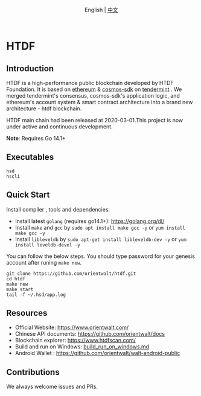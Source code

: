 <p align="center">
  <br> English | <a href="docs/chinese/README.md">中文</a>
</p>


<p align="center">
  <a href="http://godoc.org/github.com/orientwalt/htdf"><img src="https://godoc.org/github.com/orientwalt/htdf?status.svg" alt=""></a>
  <a href="https://goreportcard.com/report/github.com/orientwalt/htdf"><img src="https://goreportcard.com/badge/github.com/orientwalt/htdf" alt=""></a>
  <a href="https://github.com/orientwalt/htdf/releases/latest"><img src="https://img.shields.io/github/tag/orientwalt/htdf.svg" alt=""></a>
  <a href="https://github.com/moovweb/gvm"><img src="https://img.shields.io/badge/go-1.14.1-blue.svg" alt=""></a>
  <a href="https://opensource.org/licenses/Apache-2.0"><img src="https://img.shields.io/badge/License-Apache%202.0-green.svg" alt=""></a>
</p>


# HTDF


## Introduction
HTDF is a high-performance public blockchain developed by HTDF Foundation. It is based on [ethereum](https://github.com/ethereum/go-ethereum) & [cosmos-sdk](https://github.com/cosmos/cosmos-sdk) on [tendermint](https://github.com/tendermint/tendermint)  . We merged tendermint's consensus, cosmos-sdk's application logic, and ethereum's account system & smart contract architecture into a brand new architecture - htdf blockchain.

HTDF main chain had been released at 2020-03-01.This project is now under active and continuous development.

**Note**: Requires Go 14.1+

## Executables

```
hsd
hscli
```

## Quick Start

Install compiler , tools and dependencies:
- Install latest `golang` (requires go14.1+): https://golang.org/dl/
- Install `make` and `gcc` by `sudo apt install make gcc -y` or  `yum install make gcc -y`
- Install `libleveldb` by `sudo apt-get install libleveldb-dev -y` or `yum install leveldb-devel -y`

You can follow the below steps. You should type password for your genesis account after runing `make new`.

```
git clone https://github.com/orientwalt/htdf.git
cd htdf
make new
make start
tail -f ~/.hsd/app.log
```

##  Resources

- Official Website: https://www.orientwalt.com/
- Chinese API documents: https://github.com/orientwalt/docs
- Blockchain explorer: https://www.htdfscan.com/
- Build and run on Windows: [build_run_on_windows.md](./docs/build_run_on_windows.md)
- Android Wallet : https://github.com/orientwalt/walt-android-public

## Contributions
We always welcome issues and PRs.
